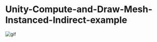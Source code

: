 # Unity-Compute-and-Draw-Mesh-Instanced-Indirect-example
![gif](https://media.giphy.com/media/xUPGck219gp4BiTCJW/giphy.gif)
